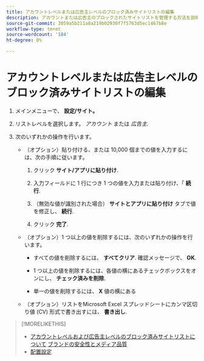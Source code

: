 ```yaml
---
title: アカウントレベルまたは広告主レベルのブロック済みサイトリストの編集
description: アカウントまたは広告主のブロックされたサイトリストを管理する方法を説明します。
source-git-commit: 3059a5b211a8a219b02930f7f5763d5ec1467b8e
workflow-type: tm+mt
source-wordcount: '184'
ht-degree: 0%

---
```


# アカウントレベルまたは広告主レベルのブロック済みサイトリストの編集

1. メインメニューで、 **設定/サイト。**

1. リストレベルを選択します。 *アカウント* または *広告主*.

1. 次のいずれかの操作を行います。

   * （オプション）貼り付ける、または 10,000 個までの値を入力するには、次の手順に従います。

      1. クリック **サイト/アプリに貼り付け**.

      1. 入力フィールドに 1 行につき 1 つの値を入力または貼り付け、「 **続行**.

      1. （無効な値が識別された場合） **サイトとアプリに貼り付け** タブで値を修正し、 **続行**.

      1. クリック **完了**.
   * （オプション）1 つ以上の値を削除するには、次のいずれかの操作を行います。

      * すべての値を削除するには、 **すべてクリア**. 確認メッセージで、 **OK**.

      * 1 つ以上の値を削除するには、各値の横にあるチェックボックスをオンにし、 **チェック済みを削除**.

      * 単一の値を削除するには、 **X** 値の横にある
   * （オプション）リストをMicrosoft Excel スプレッドシートにカンマ区切り値 (CV) 形式で書き出すには、 **書き出し**.



>[!MORELIKETHIS]
>
>* [アカウントレベルおよび広告主レベルのブロック済みサイトリストについて](/help/dsp/admin/blocked-sites-list-about.md)
   > [ブランドの安全性とメディア品質](/help/dsp/introduction/features/brand-safety-media-quality.md)
>* [配置設定](/help/dsp/campaign-management/placements/placement-settings.md)


